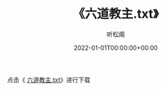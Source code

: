 ﻿---
title:  《六道教主.txt》
date:   2022-01-01T00:00:00+00:00
author: 听松阁
layout: post
permalink: /六道教主/
categories: 小说
tags: [小说]
---

点击《 [六道教主.txt](http://img.660000.xyz/bookstukust/book/bntxt/10/六道教主.txt)》进行下载